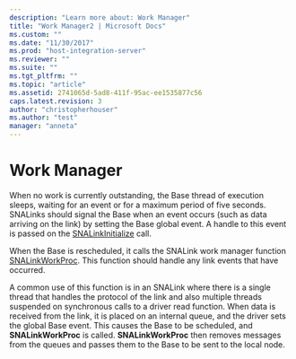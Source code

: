 ```yaml
---
description: "Learn more about: Work Manager"
title: "Work Manager2 | Microsoft Docs"
ms.custom: ""
ms.date: "11/30/2017"
ms.prod: "host-integration-server"
ms.reviewer: ""
ms.suite: ""
ms.tgt_pltfrm: ""
ms.topic: "article"
ms.assetid: 2741065d-5ad8-411f-95ac-ee1535877c56
caps.latest.revision: 3
author: "christopherhouser"
ms.author: "test"
manager: "anneta"
---
```

# Work Manager
When no work is currently outstanding, the Base thread of execution sleeps, waiting for an event or for a maximum period of five seconds. SNALinks should signal the Base when an event occurs (such as data arriving on the link) by setting the Base global event. A handle to this event is passed on the [SNALinkInitialize](./snalinkinitialize2.md) call.  
  
 When the Base is rescheduled, it calls the SNALink work manager function [SNALinkWorkProc](./snalinkworkproc1.md). This function should handle any link events that have occurred.  
  
 A common use of this function is in an SNALink where there is a single thread that handles the protocol of the link and also multiple threads suspended on synchronous calls to a driver read function. When data is received from the link, it is placed on an internal queue, and the driver sets the global Base event. This causes the Base to be scheduled, and **SNALinkWorkProc** is called. **SNALinkWorkProc** then removes messages from the queues and passes them to the Base to be sent to the local node.
